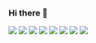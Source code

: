 ### Hi there 👋


<img src="https://img.shields.io/badge/React Native-61DAFB?style=flat&logo=React&logoColor=white"/> <img src="https://img.shields.io/badge/Unity-FFFFFF?style=flat&logo=Unity&logoColor=white"/> <img src="https://img.shields.io/badge/Unity-FFFFFF?style=flat&logo=Unity&logoColor=white"/> <img  src="https://img.shields.io/badge/C Sharp-239120?style=flat&logo=C Sharp&logoColor=white"/> <img src="https://img.shields.io/badge/Firebase-FFCA28?style=flat&logo=Firebase&logoColor=white"/> <img src="https://img.shields.io/badge/GitHub-181717?style=flat&logo=GitHub&logoColor=white"/> <img src="https://img.shields.io/badge/GitHub Pages-222222?style=flat&logo=GitHub Pages&logoColor=white"/> <img src="https://img.shields.io/badge/IntelliJ IDEA-000000?style=flat&logo=IntelliJ IDEA&logoColor=white"/>
 

<!--
**lh99j/lh99j** is a ✨ _special_ ✨ repository because its `README.md` (this file) appears on your GitHub profile.

Here are some ideas to get you started:

- 🔭 I’m currently working on ...
- 🌱 I’m currently learning ...
- 👯 I’m looking to collaborate on ...
- 🤔 I’m looking for help with ...
- 💬 Ask me about ...
- 📫 How to reach me: ...
- 😄 Pronouns: ...
- ⚡ Fun fact: ...
-->
